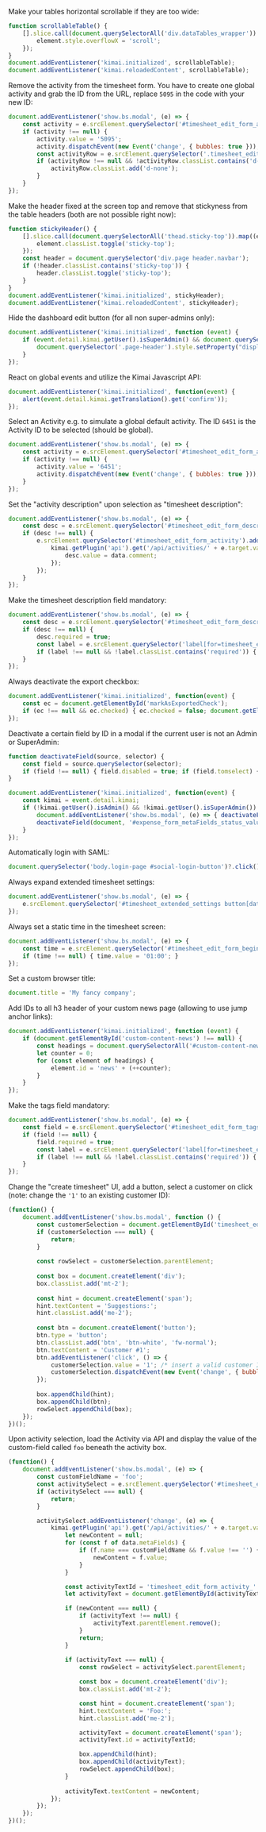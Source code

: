 
Make your tables horizontal scrollable if they are too wide:
```javascript
function scrollableTable() {
    [].slice.call(document.querySelectorAll('div.dataTables_wrapper')).map((element) => {
        element.style.overflowX = 'scroll';
    });
}
document.addEventListener('kimai.initialized', scrollableTable);
document.addEventListener('kimai.reloadedContent', scrollableTable);
```

Remove the activity from the timesheet form.
You have to create one global activity and grab the ID from the URL, replace `5095` in the code with your new ID:
```javascript
document.addEventListener('show.bs.modal', (e) => {
    const activity = e.srcElement.querySelector('#timesheet_edit_form_activity');
    if (activity !== null) {
        activity.value = '5095'; 
        activity.dispatchEvent(new Event('change', { bubbles: true }));
        const activityRow = e.srcElement.querySelector('.timesheet_edit_form_row_activity');
        if (activityRow !== null && !activityRow.classList.contains('d-none')) {
            activityRow.classList.add('d-none');
        }
    }
});
```

Make the header fixed at the screen top and remove that stickyness from the table headers (both are not possible right now):
```javascript
function stickyHeader() {
    [].slice.call(document.querySelectorAll('thead.sticky-top')).map((element) => {
        element.classList.toggle('sticky-top');
    });
    const header = document.querySelector('div.page header.navbar');
    if (!header.classList.contains('sticky-top')) {
        header.classList.toggle('sticky-top');
    }
}
document.addEventListener('kimai.initialized', stickyHeader);
document.addEventListener('kimai.reloadedContent', stickyHeader);
```

Hide the dashboard edit button (for all non super-admins only):
```javascript
document.addEventListener('kimai.initialized', function (event) {
    if (event.detail.kimai.getUser().isSuperAdmin() && document.querySelector('section.dashboard') !== null) {
        document.querySelector('.page-header').style.setProperty("display", "none", "important");
    }
});
```

React on global events and utilize the Kimai Javascript API:
```javascript
document.addEventListener('kimai.initialized', function(event) {
    alert(event.detail.kimai.getTranslation().get('confirm'));
});
```

Select an Activity e.g. to simulate a global default activity. The ID `6451` is the Activity ID to be selected (should be global).
```javascript
document.addEventListener('show.bs.modal', (e) => {
    const activity = e.srcElement.querySelector('#timesheet_edit_form_activity');
    if (activity !== null) {
        activity.value = '6451'; 
        activity.dispatchEvent(new Event('change', { bubbles: true }));
    }
});
```

Set the "activity description" upon selection as "timesheet description":
```javascript
document.addEventListener('show.bs.modal', (e) => {
    const desc = e.srcElement.querySelector('#timesheet_edit_form_description');
    if (desc !== null) {
        e.srcElement.querySelector('#timesheet_edit_form_activity').addEventListener('change', (e) => {
            kimai.getPlugin('api').get('/api/activities/' + e.target.value, {}, function(data) {
                desc.value = data.comment;
            });
        });
    }
});
```

Make the timesheet description field mandatory:
```javascript
document.addEventListener('show.bs.modal', (e) => {
    const desc = e.srcElement.querySelector('#timesheet_edit_form_description');
    if (desc !== null) {
        desc.required = true;
        const label = e.srcElement.querySelector('label[for=timesheet_edit_form_description]');
        if (label !== null && !label.classList.contains('required')) { label.classList.add('required'); }
    }
});
```

Always deactivate the export checkbox:
```javascript
document.addEventListener('kimai.initialized', function(event) {
    const ec = document.getElementById('markAsExportedCheck');
    if (ec !== null && ec.checked) { ec.checked = false; document.getElementById('markAsExported').value = 0; }
});
```

Deactivate a certain field by ID in a modal if the current user is not an Admin or SuperAdmin:
```javascript
function deactivateField(source, selector) {
    const field = source.querySelector(selector);
    if (field !== null) { field.disabled = true; if (field.tomselect) { field.tomselect.disable(); } }
}

document.addEventListener('kimai.initialized', function(event) {
    const kimai = event.detail.kimai;
    if (!kimai.getUser().isAdmin() && !kimai.getUser().isSuperAdmin()) {
        document.addEventListener('show.bs.modal', (e) => { deactivateField(e.srcElement, '#expense_form_metaFields_status_value'); });
        deactivateField(document, '#expense_form_metaFields_status_value');
    }
});
```

Automatically login with SAML:
```javascript
document.querySelector('body.login-page #social-login-button')?.click();
```

Always expand extended timesheet settings:
```javascript
document.addEventListener('show.bs.modal', (e) => { 
    e.srcElement.querySelector('#timesheet_extended_settings button[data-bs-toggle]')?.click(); 
});
```

Always set a static time in the timesheet screen:
```javascript
document.addEventListener('show.bs.modal', (e) => {
    const time = e.srcElement.querySelector('#timesheet_edit_form_begin_time');
    if (time !== null) { time.value = '01:00'; }
});
```

Set a custom browser title:
```javascript
document.title = 'My fancy company';
```

Add IDs to all h3 header of your custom news page (allowing to use jump anchor links):
```javascript
document.addEventListener('kimai.initialized', function (event) {
    if (document.getElementById('custom-content-news') !== null) {
        const headings = document.querySelectorAll('#custom-content-news .markdown h3');
        let counter = 0;
        for (const element of headings) {
            element.id = 'news' + (++counter);
        }
    }
});
```

Make the tags field mandatory:
```javascript
document.addEventListener('show.bs.modal', (e) => {
    const field = e.srcElement.querySelector('#timesheet_edit_form_tags');
    if (field !== null) {
        field.required = true;
        const label = e.srcElement.querySelector('label[for=timesheet_edit_form_tags-ts-control]');
        if (label !== null && !label.classList.contains('required')) { label.classList.add('required'); }
    }
});
```

Change the "create timesheet" UI, add a button, select a customer on click (note: change the `'1'` to an existing customer ID): 
```javascript
(function() { 
    document.addEventListener('show.bs.modal', function () {
        const customerSelection = document.getElementById('timesheet_edit_form_customer');
        if (customerSelection === null) {
            return;
        }
    
        const rowSelect = customerSelection.parentElement;
    
        const box = document.createElement('div');
        box.classList.add('mt-2');
    
        const hint = document.createElement('span');
        hint.textContent = 'Suggestions:';
        hint.classList.add('me-2');
    
        const btn = document.createElement('button');
        btn.type = 'button';
        btn.classList.add('btn', 'btn-white', 'fw-normal');
        btn.textContent = 'Customer #1';
        btn.addEventListener('click', () => {
            customerSelection.value = '1'; /* insert a valid customer ID here */
            customerSelection.dispatchEvent(new Event('change', { bubbles: true }));
        });
    
        box.appendChild(hint);
        box.appendChild(btn);
        rowSelect.appendChild(box);
    }); 
})();
```

Upon activity selection, load the Activity via API and display the value of the custom-field called `foo` beneath the activity box.

```javascript
(function() {
    document.addEventListener('show.bs.modal', (e) => {
        const customFieldName = 'foo';
        const activitySelect = e.srcElement.querySelector('#timesheet_edit_form_activity');
        if (activitySelect === null) {
            return;
        }

        activitySelect.addEventListener('change', (e) => {
            kimai.getPlugin('api').get('/api/activities/' + e.target.value, {}, function(data) {
                let newContent = null;
                for (const f of data.metaFields) {
                    if (f.name === customFieldName && f.value !== '') {
                        newContent = f.value;
                    }
                }

                const activityTextId = 'timesheet_edit_form_activity_' + customFieldName;
                let activityText = document.getElementById(activityTextId);

                if (newContent === null) {
                    if (activityText !== null) {
                        activityText.parentElement.remove();
                    }
                    return;
                }
                
                if (activityText === null) {
                    const rowSelect = activitySelect.parentElement;

                    const box = document.createElement('div');
                    box.classList.add('mt-2');

                    const hint = document.createElement('span');
                    hint.textContent = 'Foo:';
                    hint.classList.add('me-2');

                    activityText = document.createElement('span');
                    activityText.id = activityTextId;

                    box.appendChild(hint);
                    box.appendChild(activityText);
                    rowSelect.appendChild(box);
                }
                
                activityText.textContent = newContent; 
            });
        });
    });
})();
```
